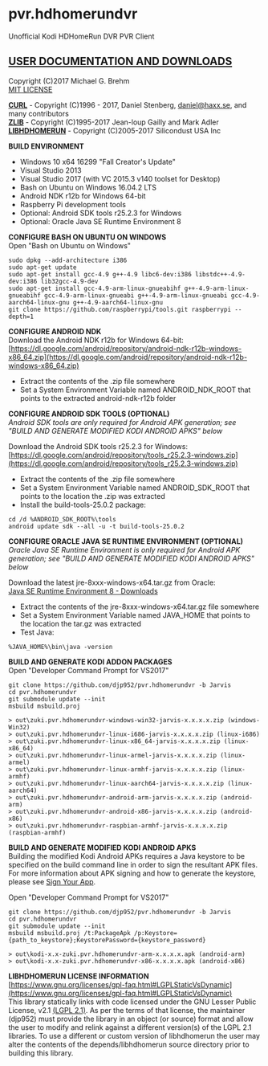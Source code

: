 # __pvr.hdhomerundvr__  

Unofficial Kodi HDHomeRun DVR PVR Client   
## [__USER DOCUMENTATION AND DOWNLOADS__](https://github.com/djp952/pvr.hdhomerundvr/wiki)   
   
Copyright (C)2017 Michael G. Brehm    
[MIT LICENSE](https://opensource.org/licenses/MIT)   
   
[__CURL__](https://curl.haxx.se/) - Copyright (C)1996 - 2017, Daniel Stenberg, daniel@haxx.se, and many contributors   
[__ZLIB__](http://www.zlib.net/) - Copyright (C)1995-2017 Jean-loup Gailly and Mark Adler   
[__LIBHDHOMERUN__](https://github.com/Silicondust/libhdhomerun) - Copyright (C)2005-2017 Silicondust USA Inc     
   
**BUILD ENVIRONMENT**  
* Windows 10 x64 16299 "Fall Creator's Update"   
* Visual Studio 2013   
* Visual Studio 2017 (with VC 2015.3 v140 toolset for Desktop)   
* Bash on Ubuntu on Windows 16.04.2 LTS   
* Android NDK r12b for Windows 64-bit   
* Raspberry Pi development tools
* Optional: Android SDK tools r25.2.3 for Windows   
* Optional: Oracle Java SE Runtime Environment 8   
   
**CONFIGURE BASH ON UBUNTU ON WINDOWS**   
Open "Bash on Ubuntu on Windows"   
```
sudo dpkg --add-architecture i386
sudo apt-get update
sudo apt-get install gcc-4.9 g++-4.9 libc6-dev:i386 libstdc++-4.9-dev:i386 lib32gcc-4.9-dev 
sudo apt-get install gcc-4.9-arm-linux-gnueabihf g++-4.9-arm-linux-gnueabihf gcc-4.9-arm-linux-gnueabi g++-4.9-arm-linux-gnueabi gcc-4.9-aarch64-linux-gnu g++-4.9-aarch64-linux-gnu
git clone https://github.com/raspberrypi/tools.git raspberrypi --depth=1
```
   
**CONFIGURE ANDROID NDK**   
Download the Android NDK r12b for Windows 64-bit:    
[https://dl.google.com/android/repository/android-ndk-r12b-windows-x86_64.zip](https://dl.google.com/android/repository/android-ndk-r12b-windows-x86_64.zip)   

* Extract the contents of the .zip file somewhere   
* Set a System Environment Variable named ANDROID_NDK_ROOT that points to the extracted android-ndk-r12b folder
   
**CONFIGURE ANDROID SDK TOOLS (OPTIONAL)**   
_Android SDK tools are only required for Android APK generation; see "BUILD AND GENERATE MODIFIED KODI ANDROID APKS" below_  
   
Download the Android SDK tools r25.2.3 for Windows:   
[https://dl.google.com/android/repository/tools_r25.2.3-windows.zip](https://dl.google.com/android/repository/tools_r25.2.3-windows.zip)   
   
* Extract the contents of the .zip file somewhere   
* Set a System Environment Variable named ANDROID_SDK_ROOT that points to the location the .zip was extracted   
* Install the build-tools-25.0.2 package:   
```
cd /d %ANDROID_SDK_ROOT%\tools
android update sdk --all -u -t build-tools-25.0.2
```
   
**CONFIGURE ORACLE JAVA SE RUNTIME ENVIRONMENT (OPTIONAL)**   
_Oracle Java SE Runtime Environment is only required for Android APK generation; see "BUILD AND GENERATE MODIFIED KODI ANDROID APKS" below_   
   
Download the latest jre-8xxx-windows-x64.tar.gz from Oracle:   
[Java SE Runtime Environment 8 - Downloads](http://www.oracle.com/technetwork/java/javase/downloads/jre8-downloads-2133155.html)   

* Extract the contents of the jre-8xxx-windows-x64.tar.gz file somewhere   
* Set a System Environment Variable named JAVA_HOME that points to the location the tar.gz was extracted   
* Test Java:   
```
%JAVA_HOME%\bin\java -version
```
   
**BUILD AND GENERATE KODI ADDON PACKAGES**   
Open "Developer Command Prompt for VS2017"   
```
git clone https://github.com/djp952/pvr.hdhomerundvr -b Jarvis
cd pvr.hdhomerundvr
git submodule update --init
msbuild msbuild.proj

> out\zuki.pvr.hdhomerundvr-windows-win32-jarvis-x.x.x.x.zip (windows-Win32)
> out\zuki.pvr.hdhomerundvr-linux-i686-jarvis-x.x.x.x.zip (linux-i686)
> out\zuki.pvr.hdhomerundvr-linux-x86_64-jarvis-x.x.x.x.zip (linux-x86_64)
> out\zuki.pvr.hdhomerundvr-linux-armel-jarvis-x.x.x.x.zip (linux-armel)
> out\zuki.pvr.hdhomerundvr-linux-armhf-jarvis-x.x.x.x.zip (linux-armhf)
> out\zuki.pvr.hdhomerundvr-linux-aarch64-jarvis-x.x.x.x.zip (linux-aarch64)
> out\zuki.pvr.hdhomerundvr-android-arm-jarvis-x.x.x.x.zip (android-arm)
> out\zuki.pvr.hdhomerundvr-android-x86-jarvis-x.x.x.x.zip (android-x86)
> out\zuki.pvr.hdhomerundvr-raspbian-armhf-jarvis-x.x.x.x.zip (raspbian-armhf)
```
   
**BUILD AND GENERATE MODIFIED KODI ANDROID APKS**   
Building the modified Kodi Android APKs requires a Java keystore to be specified on the build command line in order to sign the resultant APK files.  For more information about APK signing and how to generate the keystore, please see [Sign Your App](https://developer.android.com/studio/publish/app-signing.html).   
   
Open "Developer Command Prompt for VS2017"   
```
git clone https://github.com/djp952/pvr.hdhomerundvr -b Jarvis
cd pvr.hdhomerundvr
git submodule update --init
msbuild msbuild.proj /t:PackageApk /p:Keystore={path_to_keystore};KeystorePassword={keystore_password}

> out\kodi-x.x-zuki.pvr.hdhomerundvr-arm-x.x.x.x.apk (android-arm)
> out\kodi-x.x-zuki.pvr.hdhomerundvr-x86-x.x.x.x.apk (android-x86)
```
   
**LIBHDHOMERUN LICENSE INFORMATION**   
[https://www.gnu.org/licenses/gpl-faq.html#LGPLStaticVsDynamic](https://www.gnu.org/licenses/gpl-faq.html#LGPLStaticVsDynamic)   
This library statically links with code licensed under the GNU Lesser Public License, v2.1 [(LGPL 2.1)](https://www.gnu.org/licenses/old-licenses/lgpl-2.1.en.html).  As per the terms of that license, the maintainer (djp952) must provide the library in an object (or source) format and allow the user to modify and relink against a different version(s) of the LGPL 2.1 libraries.  To use a different or custom version of libhdhomerun the user may alter the contents of the depends/libhdhomerun source directory prior to building this library.   
